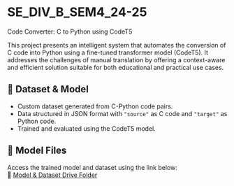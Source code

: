 # SE_DIV_B_SEM4_24-25
  Code Converter: C to Python using CodeT5

This project presents an intelligent system that automates the conversion of C code into Python using a fine-tuned transformer model (CodeT5). It addresses the challenges of manual translation by offering a context-aware and efficient solution suitable for both educational and practical use cases.

## 📂 Dataset & Model

- Custom dataset generated from C-Python code pairs.
- Data structured in JSON format with `"source"` as C code and `"target"` as Python code.
- Trained and evaluated using the CodeT5 model.

## 🔗 Model Files

Access the trained model and dataset using the link below:  
🔗 [Model & Dataset Drive Folder](https://drive.google.com/drive/folders/1AI44JUJX1rrJ8d4j0vZEXYMcvgkVQqcs)

